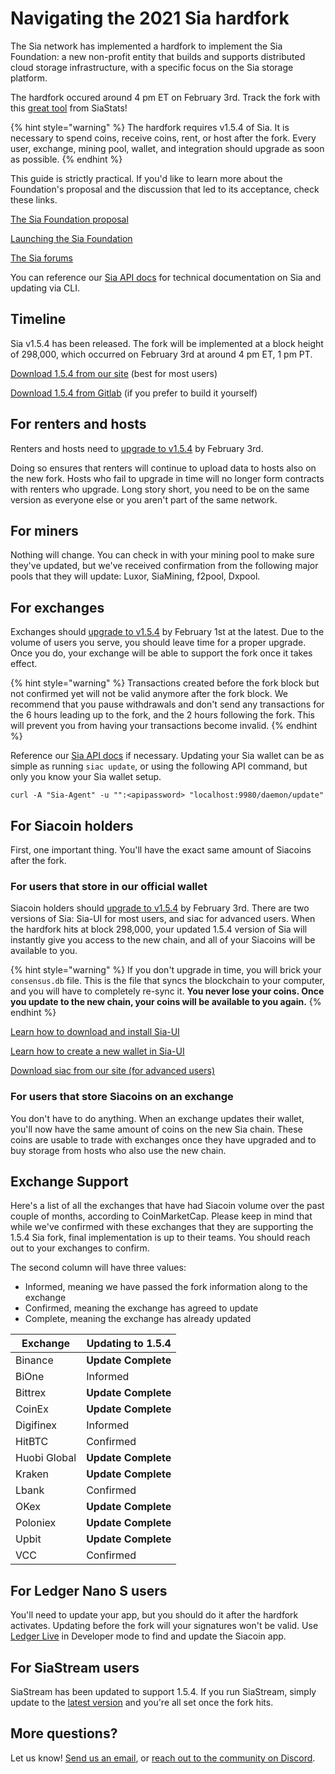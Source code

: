 # Navigating the 2021 Sia hardfork

The Sia network has implemented a hardfork to implement the Sia Foundation: a new non-profit entity that builds and supports distributed cloud storage infrastructure, with a specific focus on the Sia storage platform.

The hardfork occured around 4 pm ET on February 3rd. Track the fork with this [great tool](https://siastats.info/fork) from SiaStats!

{% hint style="warning" %}
The hardfork requires v1.5.4 of Sia. It is necessary to spend coins, receive coins, rent, or host after the fork. Every user, exchange, mining pool, wallet, and integration should upgrade as soon as possible.
{% endhint %}

This guide is strictly practical. If you'd like to learn more about the Foundation's proposal and the discussion that led to its acceptance, check these links.

[The Sia Foundation proposal](https://www.reddit.com/r/siacoin/comments/iox6ly/proposal\_the\_sia\_foundation/)

[Launching the Sia Foundation](https://blog.sia.tech/launching-the-sia-foundation-ee47dfab4d2c)

[The Sia forums](https://forum.sia.tech)

You can reference our [Sia API docs](https://sia.tech/docs/) for technical documentation on Sia and updating via CLI.

## Timeline

Sia v1.5.4 has been released. The fork will be implemented at a block height of 298,000, which occurred on February 3rd at around 4 pm ET, 1 pm PT.

[Download 1.5.4 from our site](https://sia.tech/get-started) (best for most users)

[Download 1.5.4 from Gitlab](https://gitlab.com/NebulousLabs/Sia/-/releases) (if you prefer to build it yourself)

## For renters and hosts

Renters and hosts need to [upgrade to v1.5.4](https://sia.tech/get-started) by February 3rd.

Doing so ensures that renters will continue to upload data to hosts also on the new fork. Hosts who fail to upgrade in time will no longer form contracts with renters who upgrade. Long story short, you need to be on the same version as everyone else or you aren't part of the same network.

## For miners

Nothing will change. You can check in with your mining pool to make sure they've updated, but we've received confirmation from the following major pools that they will update: Luxor, SiaMining, f2pool, Dxpool.

## For exchanges

Exchanges should [upgrade to v1.5.4](https://sia.tech/get-started) by February 1st at the latest. Due to the volume of users you serve, you should leave time for a proper upgrade. Once you do, your exchange will be able to support the fork once it takes effect.

{% hint style="warning" %}
Transactions created before the fork block but not confirmed yet will not be valid anymore after the fork block. We recommend that you pause withdrawals and don't send any transactions for the 6 hours leading up to the fork, and the 2 hours following the fork. This will prevent you from having your transactions become invalid.
{% endhint %}

Reference our [Sia API docs](https://sia.tech/docs/) if necessary. Updating your Sia wallet can be as simple as running `siac update`, or using the following API command, but only you know your Sia wallet setup.

```
curl -A "Sia-Agent" -u "":<apipassword> "localhost:9980/daemon/update"
```

## For Siacoin holders

First, one important thing. You'll have the exact same amount of Siacoins after the fork.

### For users that store in our official wallet

Siacoin holders should [upgrade to v1.5.4](https://sia.tech/get-started) by February 3rd. There are two versions of Sia: Sia-UI for most users, and siac for advanced users. When the hardfork hits at block 298,000, your updated 1.5.4 version of Sia will instantly give you access to the new chain, and all of your Siacoins will be available to you.

{% hint style="warning" %}
If you don't upgrade in time, you will brick your `consensus.db` file. This is the file that syncs the blockchain to your computer, and you will have to completely re-sync it. **You never lose your coins. Once you update to the new chain, your coins will be available to you again.**
{% endhint %}

[Learn how to download and install Sia-UI](../sia-ui-faqs/how-to-download-and-install-sia-ui.md)

[Learn how to create a new wallet in Sia-UI](../sia-ui-faqs/how-to-make-a-new-wallet-in-sia-ui.md)

[Download siac from our site (for advanced users)](http://sia.tech/get-started)

### For users that store Siacoins on an exchange

You don't have to do anything. When an exchange updates their wallet, you'll now have the same amount of coins on the new Sia chain. These coins are usable to trade with exchanges once they have upgraded and to buy storage from hosts who also use the new chain.

## Exchange Support

Here's a list of all the exchanges that have had Siacoin volume over the past couple of months, according to CoinMarketCap. Please keep in mind that while we've confirmed with these exchanges that they are supporting the 1.5.4 Sia fork, final implementation is up to their teams. You should reach out to your exchanges to confirm.

The second column will have three values:

* Informed, meaning we have passed the fork information along to the exchange
* Confirmed, meaning the exchange has agreed to update
* Complete, meaning the exchange has already updated

| Exchange     | Updating to 1.5.4   |
| ------------ | ------------------- |
| Binance      | **Update Complete** |
| BiOne        | Informed            |
| Bittrex      | **Update Complete** |
| CoinEx       | **Update Complete** |
| Digifinex    | Informed            |
| HitBTC       | Confirmed           |
| Huobi Global | **Update Complete** |
| Kraken       | **Update Complete** |
| Lbank        | Confirmed           |
| OKex         | **Update Complete** |
| Poloniex     | **Update Complete** |
| Upbit        | **Update Complete** |
| VCC          | Confirmed           |

## For Ledger Nano S users

You'll need to update your app, but you should do it after the hardfork activates. Updating before the fork will your signatures won't be valid. Use [Ledger Live](../../../your-sia-wallet/wallet-setup/for-advanced-users/using-the-sia-ledger-nano-s-app.md#install\_the\_sia\_ledger\_nano\_s\_app) in Developer mode to find and update the Siacoin app.

## For SiaStream users

SiaStream has been updated to support 1.5.4. If you run SiaStream, simply update to the [latest version](https://siastream.tech) and you're all set once the fork hits.

## More questions?

Let us know! [Send us an email](mailto:hello@sia.tech), or [reach out to the community on Discord](https://discord.gg/sia).
